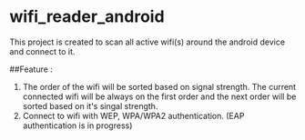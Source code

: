 # wifi_reader_android

This project is created to scan all active wifi(s) around the android device and connect to it. 

##Feature : 
1. The order of the wifi will be sorted based on signal strength. The current connected wifi will be always on the first order and the next order will be sorted based on it's singal strength.
2. Connect to wifi with WEP, WPA/WPA2 authentication. (EAP authentication is in progress)

